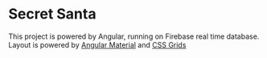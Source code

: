 # Secret Santa

This project is powered by Angular, running on Firebase real time database. Layout is powered by [Angular Material](https://material.angular.io/) and [CSS Grids](https://developer.mozilla.org/en-US/docs/Web/CSS/CSS_Grid_Layout)
